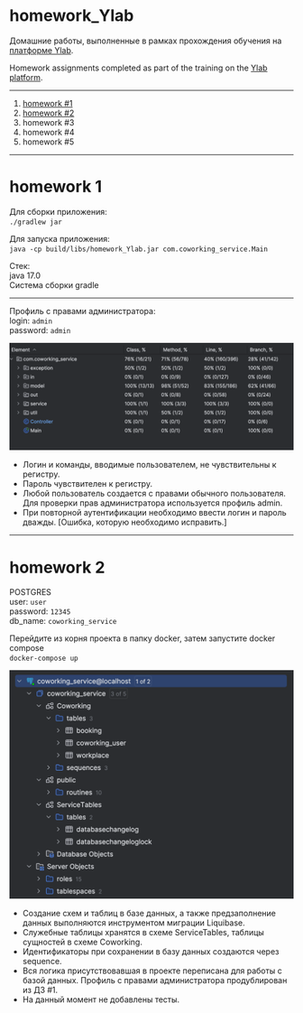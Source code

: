 # homework_Ylab
Домашние работы, выполненные в рамках прохождения обучения на [платформе Ylab](https://learning-platform.ylab.website/my-homeworks/26). 

Homework assignments completed as part of the training on the [Ylab platform](https://learning-platform.ylab.website/my-homeworks/26).
***
1. [homework #1](https://github.com/darmsteter/homework_Ylab/pull/1)
2. [homework #2](https://github.com/darmsteter/homework_Ylab/pull/2)
3. homework #3
4. homework #4
5. homework #5

***

# homework 1
Для сборки приложения:<br/>
`./gradlew jar`

Для запуска приложения:<br/>
`java -cp build/libs/homework_Ylab.jar com.coworking_service.Main`

Стек: <br/>
java 17.0 <br/>
Система сборки gradle

---
Профиль с правами администратора:<br/>
login: `admin` <br/>
password: `admin`

![Tests](src/main/resources/tests.png)

* Логин и команды, вводимые пользователем, не чувствительны к регистру.
* Пароль чувствителен к регистру. 
* Любой пользователь создается с правами обычного пользователя. Для проверки прав администратора используется профиль admin.
* При повторной аутентификации необходимо ввести логин и пароль дважды. [Ошибка, которую необходимо исправить.]

***

# homework 2

POSTGRES <br/>
user: `user` <br/>
password: `12345` <br/>
db_name: `coworking_service` <br/>

Перейдите из корня проекта в папку docker, затем запустите docker compose <br/>
`docker-compose up` <br/>

![Database](src/main/resources/Database.png)

* Создание схем и таблиц в базе данных, а также предзаполнение данных выполняются инструментом миграции Liquibase. 
* Служебные таблицы хранятся в схеме ServiceTables, таблицы сущностей в схеме Coworking.
* Идентификаторы при сохранении в базу данных создаются через sequence.
* Вся логика присутствовавшая в проекте переписана для работы с базой данных. Профиль с правами администратора продублирован из ДЗ #1.
* На данный момент не добавлены тесты. 

